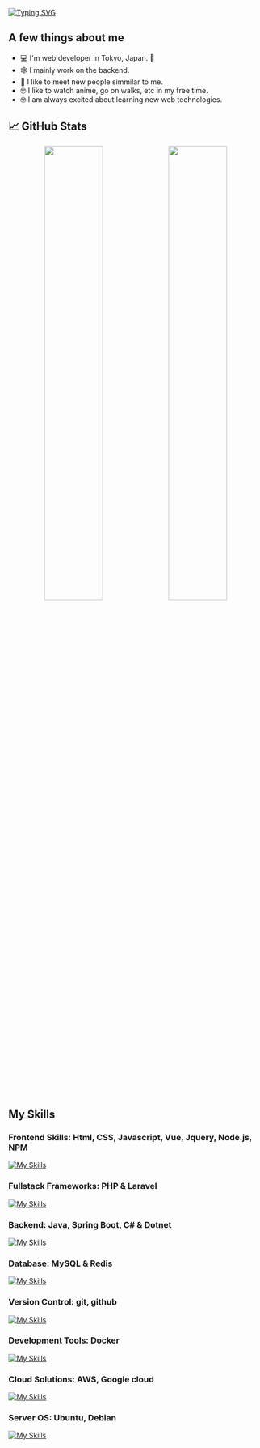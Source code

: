 [![Typing SVG](https://readme-typing-svg.herokuapp.com?font=Fira+Code&pause=1000&color=A9FEF7&center=true&vCenter=true&random=true&width=500&lines=Hi%2C+I'm+Kabir+Gaire;Welcome+To+My+Github+Profile)](https://git.io/typing-svg)

## A few things about me

- 💻 I'm web developer in Tokyo, Japan.  📍
- 🕸️ I mainly work on the backend.
- 🤝 I like to meet new people simmilar to me.
- 🤓 I like to watch anime, go on walks, etc in my free time.
- 🤓 I am always excited about learning new web technologies.

## 📈 GitHub Stats

<p align="center">
  <img width="48%" src="https://github-readme-stats.vercel.app/api?username=kabirgaire0&show_icons=true&theme=radical" />
  <img width="48%" src="https://github-readme-streak-stats.herokuapp.com/?user=kabirgaire0&theme=radical" />
</p>

## My Skills

  ### Frontend Skills: Html, CSS, Javascript, Vue, Jquery, Node.js, NPM
  
  [![My Skills](https://skillicons.dev/icons?i=html,css,js,jquery,react,vue,nodejs,npm&theme=light)](https://skillicons.dev)
  
  ### Fullstack Frameworks: PHP & Laravel
  
  [![My Skills](https://skillicons.dev/icons?i=php,laravel&theme=light)](https://skillicons.dev)
  
  ### Backend: Java, Spring Boot, C# & Dotnet
  
  [![My Skills](https://skillicons.dev/icons?i=java,spring,cs,dotnet&theme=light)](https://skillicons.dev)
  
  ### Database: MySQL & Redis
  
  [![My Skills](https://skillicons.dev/icons?i=mysql,redis&theme=light)](https://skillicons.dev)
  
  ### Version Control: git, github
  
  [![My Skills](https://skillicons.dev/icons?i=git,github&theme=light)](https://skillicons.dev)
  
  ### Development Tools: Docker
  
  [![My Skills](https://skillicons.dev/icons?i=docker&theme=light)](https://skillicons.dev)
  
  ### Cloud Solutions: AWS, Google cloud
  
  [![My Skills](https://skillicons.dev/icons?i=aws,firebase,gcp&theme=light)](https://skillicons.dev)
  
  ### Server OS: Ubuntu, Debian 
  
  [![My Skills](https://skillicons.dev/icons?i=debian,ubuntu&theme=light)](https://skillicons.dev)
